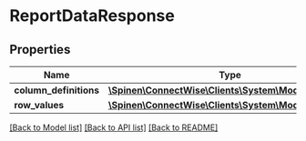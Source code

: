 # ReportDataResponse

## Properties
Name | Type | Description | Notes
------------ | ------------- | ------------- | -------------
**column_definitions** | [**\Spinen\ConnectWise\Clients\System\Model\JObject[]**](JObject.md) |  | [optional] 
**row_values** | [**\Spinen\ConnectWise\Clients\System\Model\JObject[]**](JObject.md) |  | [optional] 

[[Back to Model list]](../README.md#documentation-for-models) [[Back to API list]](../README.md#documentation-for-api-endpoints) [[Back to README]](../README.md)


